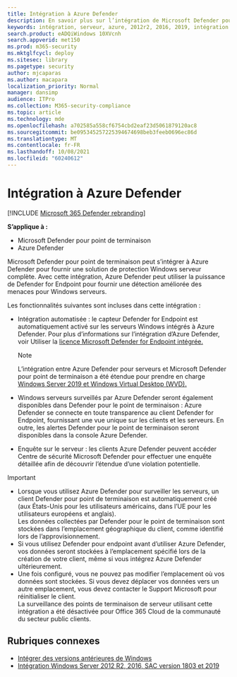 ```yaml
---
title: Intégration à Azure Defender
description: En savoir plus sur l’intégration de Microsoft Defender pour Endpoint à Azure Defender
keywords: intégration, serveur, azure, 2012r2, 2016, 2019, intégration de serveur, gestion des appareils, configuration de Microsoft Defender pour les serveurs endpoint, intégration de Microsoft Defender pour les serveurs Endpoint, intégration de Microsoft Defender pour les serveurs Endpoint
search.product: eADQiWindows 10XVcnh
search.appverid: met150
ms.prod: m365-security
ms.mktglfcycl: deploy
ms.sitesec: library
ms.pagetype: security
author: mjcaparas
ms.author: macapara
localization_priority: Normal
manager: dansimp
audience: ITPro
ms.collection: M365-security-compliance
ms.topic: article
ms.technology: mde
ms.openlocfilehash: a702585a558cf6754cbd2eaf23d5061879120ac8
ms.sourcegitcommit: be095345257225394674698beb3feeb0696ec86d
ms.translationtype: MT
ms.contentlocale: fr-FR
ms.lasthandoff: 10/08/2021
ms.locfileid: "60240612"
---
```

# <a name="integration-with-azure-defender"></a>Intégration à Azure Defender

[!INCLUDE [Microsoft 365 Defender rebranding](../../includes/microsoft-defender.md)]

**S’applique à :**
- Microsoft Defender pour point de terminaison
- Azure Defender

Microsoft Defender pour point de terminaison peut s’intégrer à Azure Defender pour fournir une solution de protection Windows serveur complète. Avec cette intégration, Azure Defender peut utiliser la puissance de Defender for Endpoint pour fournir une détection améliorée des menaces pour Windows serveurs.

Les fonctionnalités suivantes sont incluses dans cette intégration :

- Intégration automatisée : le capteur Defender for Endpoint est automatiquement activé sur les serveurs Windows intégrés à Azure Defender. Pour plus d’informations sur l’intégration d’Azure Defender, voir Utiliser la [licence Microsoft Defender for Endpoint intégrée.](/azure/security-center/security-center-wdatp)

    > [!NOTE]
    > L’intégration entre Azure Defender pour serveurs et Microsoft Defender pour point de terminaison a été étendue pour prendre en charge [Windows Server 2019 et Windows Virtual Desktop (WVD).](/azure/security-center/release-notes#microsoft-defender-for-endpoint-integration-with-azure-defender-now-supports-windows-server-2019-and-windows-10-virtual-desktop-wvd-in-preview)

- Windows serveurs surveillés par Azure Defender seront également disponibles dans Defender pour le point de terminaison : Azure Defender se connecte en toute transparence au client Defender for Endpoint, fournissant une vue unique sur les clients et les serveurs.  En outre, les alertes Defender pour le point de terminaison seront disponibles dans la console Azure Defender.
- Enquête sur le serveur : les clients Azure Defender peuvent accéder Centre de sécurité Microsoft Defender pour effectuer une enquête détaillée afin de découvrir l’étendue d’une violation potentielle.

> [!IMPORTANT]
> - Lorsque vous utilisez Azure Defender pour surveiller les serveurs, un client Defender pour point de terminaison est automatiquement créé (aux États-Unis pour les utilisateurs américains, dans l’UE pour les utilisateurs européens et anglais).<br>
Les données collectées par Defender pour le point de terminaison sont stockées dans l’emplacement géographique du client, comme identifié lors de l’approvisionnement.
> - Si vous utilisez Defender pour endpoint avant d’utiliser Azure Defender, vos données seront stockées à l’emplacement spécifié lors de la création de votre client, même si vous intégrez Azure Defender ultérieurement.
> - Une fois configuré, vous ne pouvez pas modifier l’emplacement où vos données sont stockées. Si vous devez déplacer vos données vers un autre emplacement, vous devez contacter le Support Microsoft pour réinitialiser le client. <br>
La surveillance des points de terminaison de serveur utilisant cette intégration a été désactivée pour Office 365 Cloud de la communauté du secteur public clients.



## <a name="related-topics"></a>Rubriques connexes
- [Intégrer des versions antérieures de Windows](onboard-downlevel.md)
- [Intégration Windows Server 2012 R2, 2016, SAC version 1803 et 2019](configure-server-endpoints.md)